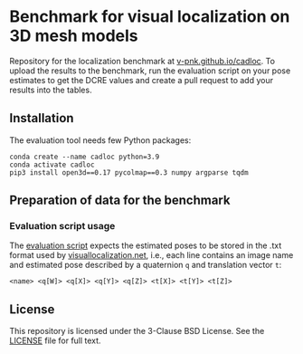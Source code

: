 # Benchmark for visual localization on 3D mesh models
Repository for the localization benchmark at [v-pnk.github.io/cadloc](https://v-pnk.github.io/cadloc/). To upload the results to the benchmark, run the evaluation script on your pose estimates to get the DCRE values and create a pull request to add your results into the tables.
## Installation
The evaluation tool needs few Python packages:
```
conda create --name cadloc python=3.9
conda activate cadloc
pip3 install open3d==0.17 pycolmap==0.3 numpy argparse tqdm
```
## Preparation of data for the benchmark
### Evaluation script usage
The [evaluation script]() expects the estimated poses to be stored in the .txt format used by [visuallocalization.net](https://www.visuallocalization.net/), i.e., each line contains an image name and estimated pose described by a quaternion `q` and translation vector `t`:
```
<name> <q[W]> <q[X]> <q[Y]> <q[Z]> <t[X]> <t[Y]> <t[Z]>
```
## License
This repository is licensed under the 3-Clause BSD License. See the [LICENSE](https://github.com/v-pnk/cadloc/blob/main/LICENSE) file for full text.
